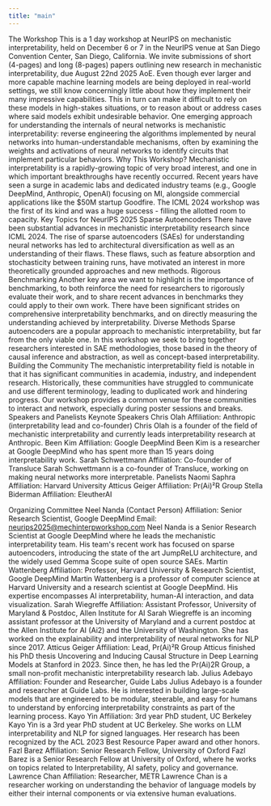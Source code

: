 ```yaml
---
title: "main"
---
```


﻿The Workshop
This is a 1 day workshop at NeurIPS on mechanistic interpretability, held on December 6 or 7 in the NeurIPS venue at San Diego Convention Center, San Diego, California. We invite submissions of short (4-pages) and long (8-pages) papers outlining new research in mechanistic interpretability, due August 22nd 2025 AoE.
Even though ever larger and more capable machine learning models are being deployed in real-world settings, we still know concerningly little about how they implement their many impressive capabilities. This in turn can make it difficult to rely on these models in high-stakes situations, or to reason about or address cases where said models exhibit undesirable behavior.
One emerging approach for understanding the internals of neural networks is mechanistic interpretability: reverse engineering the algorithms implemented by neural networks into human-understandable mechanisms, often by examining the weights and activations of neural networks to identify circuits that implement particular behaviors.
Why This Workshop?
Mechanistic interpretability is a rapidly-growing topic of very broad interest, and one in which important breakthroughs have recently occurred. Recent years have seen a surge in academic labs and dedicated industry teams (e.g., Google DeepMind, Anthropic, OpenAI) focusing on MI, alongside commercial applications like the $50M startup Goodfire. The ICML 2024 workshop was the first of its kind and was a huge success - filling the allotted room to capacity.
Key Topics for NeurIPS 2025
Sparse Autoencoders
There have been substantial advances in mechanistic interpretability research since ICML 2024. The rise of sparse autoencoders (SAEs) for understanding neural networks has led to architectural diversification as well as an understanding of their flaws. These flaws, such as feature absorption and stochasticity between training runs, have motivated an interest in more theoretically grounded approaches and new methods.
Rigorous Benchmarking
Another key area we want to highlight is the importance of benchmarking, to both reinforce the need for researchers to rigorously evaluate their work, and to share recent advances in benchmarks they could apply to their own work. There have been significant strides on comprehensive interpretability benchmarks, and on directly measuring the understanding achieved by interpretability.
Diverse Methods
Sparse autoencoders are a popular approach to mechanistic interpretability, but far from the only viable one. In this workshop we seek to bring together researchers interested in SAE methodologies, those based in the theory of causal inference and abstraction, as well as concept-based interpretability.
Building the Community
The mechanistic interpretability field is notable in that it has significant communities in academia, industry, and independent research. Historically, these communities have struggled to communicate and use different terminology, leading to duplicated work and hindering progress. Our workshop provides a common venue for these communities to interact and network, especially during poster sessions and breaks.
Speakers and Panelists
Keynote Speakers
Chris Olah
Affiliation: Anthropic (interpretability lead and co-founder)
Chris Olah is a founder of the field of mechanistic interpretability and currently leads interpretability research at Anthropic.
Been Kim
Affiliation: Google DeepMind
Been Kim is a researcher at Google DeepMind who has spent more than 15 years doing interpretability work.
Sarah Schwettmann
Affiliation: Co-founder of Transluce
Sarah Schwettmann is a co-founder of Transluce, working on making neural networks more interpretable.
Panelists
Naomi Saphra
Affiliation: Harvard University
Atticus Geiger
Affiliation: Pr(Ai)²R Group
Stella Biderman
Affiliation: EleutherAI


Organizing Committee
Neel Nanda (Contact Person)
Affiliation: Senior Research Scientist, Google DeepMind
Email: neurips2025@mechinterpworkshop.com
Neel Nanda is a Senior Research Scientist at Google DeepMind where he leads the mechanistic interpretability team. His team's recent work has focused on sparse autoencoders, introducing the state of the art JumpReLU architecture, and the widely used Gemma Scope suite of open source SAEs.
Martin Wattenberg
Affiliation: Professor, Harvard University & Research Scientist, Google DeepMind
Martin Wattenberg is a professor of computer science at Harvard University and a research scientist at Google DeepMind. His expertise encompasses AI interpretability, human-AI interaction, and data visualization.
Sarah Wiegreffe
Affiliation: Assistant Professor, University of Maryland & Postdoc, Allen Institute for AI
Sarah Wiegreffe is an incoming assistant professor at the University of Maryland and a current postdoc at the Allen Institute for AI (Ai2) and the University of Washington. She has worked on the explainability and interpretability of neural networks for NLP since 2017.
Atticus Geiger
Affiliation: Lead, Pr(Ai)²R Group
Atticus finished his PhD thesis Uncovering and Inducing Causal Structure in Deep Learning Models at Stanford in 2023. Since then, he has led the Pr(Ai)2R Group, a small non-profit mechanistic interpretability research lab.
Julius Adebayo
Affiliation: Founder and Researcher, Guide Labs
Julius Adebayo is a founder and researcher at Guide Labs. He is interested in building large-scale models that are engineered to be modular, steerable, and easy for humans to understand by enforcing interpretability constraints as part of the learning process.
Kayo Yin
Affiliation: 3rd year PhD student, UC Berkeley
Kayo Yin is a 3rd year PhD student at UC Berkeley. She works on LLM interpretability and NLP for signed languages. Her research has been recognized by the ACL 2023 Best Resource Paper award and other honors.
Fazl Barez
Affiliation: Senior Research Fellow, University of Oxford
Fazl Barez is a Senior Research Fellow at University of Oxford, where he works on topics related to Interpretability, AI safety, policy and governance.
Lawrence Chan
Affiliation: Researcher, METR
Lawrence Chan is a researcher working on understanding the behavior of language models by either their internal components or via extensive human evaluations.